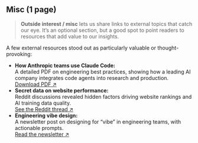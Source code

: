 
## Misc (1 page)

> **Outside interest / misc** lets us share links to external topics that catch our eye. It’s an optional section, but a good spot to point readers to resources that add value to our insights.

A few external resources stood out as particularly valuable or thought-provoking:

- **How Anthropic teams use Claude Code:**  
    A detailed PDF on engineering best practices, showing how a leading AI company integrates code agents into research and production.  
    [Download PDF ↗](https://www-cdn.anthropic.com/58284b19e702b49db9302d5b6f135ad8871e7658.pdf)
- **Secret data on website performance:**  
    Reddit discussions revealed hidden factors driving website rankings and AI training data quality.  
    [See the Reddit thread ↗](https://www.reddit.com/r/ThinkingDeeplyAI/comments/1l7fqse/the_secret_data_that_shows_which_websites/)
- **Engineering vibe design:**  
    A newsletter post on designing for “vibe” in engineering teams, with actionable prompts.  
    [Read the newsletter ↗](https://newsletter.posthog.com/p/an-engineers-guide-to-vibe-design)
